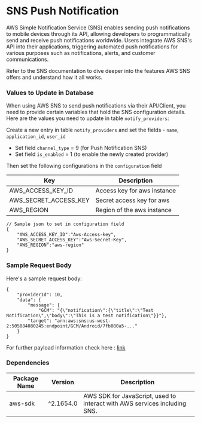 # SNS Push Notification

AWS Simple Notification Service (SNS) enables sending push notifications to mobile devices through its API, allowing developers to programmatically send and receive push notifications worldwide. Users integrate AWS SNS's API into their applications, triggering automated push notifications for various purposes such as notifications, alerts, and customer communications.

Refer to the SNS documentation to dive deeper into the features AWS SNS offers and understand how it all works.

### Values to Update in Database

When using AWS SNS to send push notifications via their API/Client, you need to provide certain variables that hold the SNS configuration details. Here are the values you need to update in table `notify_providers`:

Create a new entry in table `notify_providers` and set the fields - `name`, `application_id`, `user_id`

- Set field `channel_type` = 9 (for Push Notification SNS)
- Set field `is_enabled` = 1 (to enable the newly created provider)

Then set the following configurations in the `configuration` field

| Key                       | Description                   |
|---------------------------|-------------------------------|
| AWS_ACCESS_KEY_ID      | Access key for aws instance       |
| AWS_SECRET_ACCESS_KEY  | Secret access key for aws      |
| AWS_REGION  | Region of the aws instance     |

```jsonc
// Sample json to set in configuration field
{
    "AWS_ACCESS_KEY_ID":"Aws-Access-key",
    "AWS_SECRET_ACCESS_KEY":"Aws-Secret-Key",
    "AWS_REGION":"aws-region"
}
```

### Sample Request Body

Here's a sample request body:

```jsonc
{
    "providerId": 10,
    "data": {
        "message": {
            "GCM": "{\"notification\":{\"title\":\"Test Notification\",\"body\":\"This is a test notification\"}}"},
        "target": "arn:aws:sns:us-west-2:505884080245:endpoint/GCM/Android/7fb080a5-..."
    }
}
```
For further payload information check here : [link](https://docs.aws.amazon.com/sns/latest/dg/sns-send-custom-platform-specific-payloads-mobile-devices.html)

### Dependencies

| Package Name       | Version    | Description                                                                                                                                                |
| --------------- | ------------ | ---------------------------------------------------------------------------------------------------------------------------------------------------------- |
| aws-sdk          | ^2.1654.0  | AWS SDK for JavaScript, used to interact with AWS services including SNS.     |
